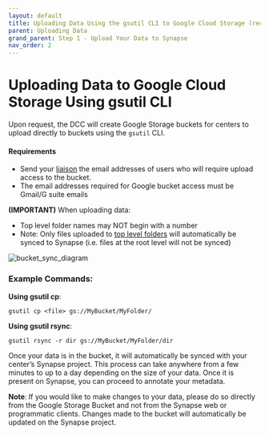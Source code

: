 ```yaml
---
layout: default
title: Uploading Data Using the gsutil CLI to Google Cloud Storage (recommended for large data) 
parent: Uploading Data
grand_parent: Step 1 - Upload Your Data to Synapse 
nav_order: 2
---
```


# Uploading Data to Google Cloud Storage Using gsutil CLI
Upon request, the DCC will create Google Storage buckets for centers to upload directly to buckets using the `gsutil` CLI.

#### Requirements
- Send your [liaison](dcc-liaison) the email addresses of users who will require upload access to the bucket.
- The email addresses required for Google bucket access must be Gmail/G suite emails

**(IMPORTANT)** When uploading data:
- Top level folder names may NOT begin with a number
- Note: Only files uploaded to [top level folders](organize-your-data-upload) will automatically be synced to Synapse (i.e. files at the root level will not be synced)

![bucket_sync_diagram](https://user-images.githubusercontent.com/63608514/93384723-1433d200-f81a-11ea-9370-99866c5d00cb.jpeg)

### Example Commands: 

**Using gsutil cp**:

`gsutil cp <file> gs://MyBucket/MyFolder/`

**Using gsutil rsync**:

`gsutil rsync -r dir gs://MyBucket/MyFolder/dir`

Once your data is in the bucket, it will automatically be synced with your center’s Synapse project. This process can take anywhere from a few minutes to up to a day depending on the size of your data. Once it is present on Synapse, you can proceed to annotate your metadata.

**Note**: If you would like to make changes to your data, please do so directly from the Google Storage Bucket and not from the Synapse web or programmatic clients. Changes made to the bucket will automatically be updated on the Synapse project. 

